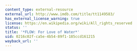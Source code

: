```yaml
---
content_type: external-resource
external_url: http://www.imdb.com/title/tt1149583/
has_external_license_warning: true
license: https://en.wikipedia.org/wiki/All_rights_reserved
status: ''
title: '*FLOW: For Love of Water*'
uid: 0216c02f-ca5e-4b54-89f1-185ccd161215
wayback_url: ''
---
```

